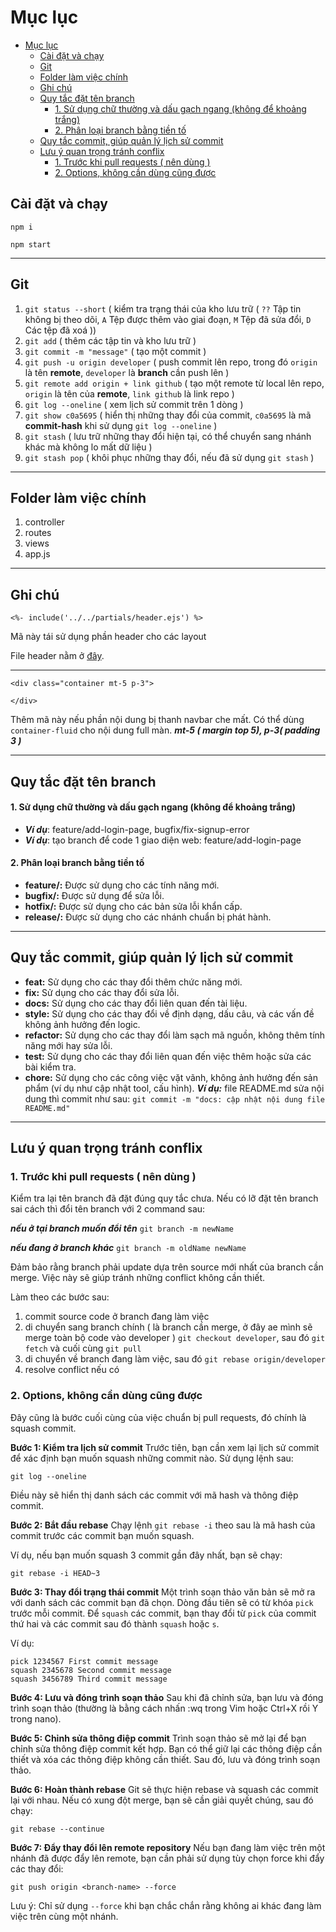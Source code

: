 # Mục lục

- [Mục lục](#mục-lục)
  - [Cài đặt và chạy](#cài-đặt-và-chạy)
  - [Git](#git)
  - [Folder làm việc chính](#folder-làm-việc-chính)
  - [Ghi chú](#ghi-chú)
  - [Quy tắc đặt tên branch](#quy-tắc-đặt-tên-branch)
    - [1. Sử dụng chữ thường và dấu gạch ngang (không để khoảng trắng)](#1-sử-dụng-chữ-thường-và-dấu-gạch-ngang-không-để-khoảng-trắng)
    - [2. Phân loại branch bằng tiền tố](#2-phân-loại-branch-bằng-tiền-tố)
  - [Quy tắc commit, giúp quản lý lịch sử commit](#quy-tắc-commit-giúp-quản-lý-lịch-sử-commit)
  - [Lưu ý quan trọng tránh conflix](#lưu-ý-quan-trọng-tránh-conflix)
    - [1. Trước khi pull requests ( nên dùng )](#1-trước-khi-pull-requests--nên-dùng-)
    - [2. Options, không cần dùng cũng được](#2-options-không-cần-dùng-cũng-được)

## Cài đặt và chạy

```
npm i
```

```
npm start
```

---

## Git

1. `git status --short` ( kiểm tra trạng thái của kho lưu trữ ( `??` Tập tin không bị theo dõi, `A` Tệp được thêm vào giai đoạn, `M` Tệp đã sửa đổi, `D` Các tệp đã xoá ))
2. `git add` ( thêm các tập tin và kho lưu trữ )
3. `git commit -m "message"` ( tạo một commit )
4. `git push -u origin developer` ( push commit lên repo, trong đó `origin` là tên **remote**, `developer` là **branch** cần push lên )
5. `git remote add origin + link github` ( tạo một remote từ local lên repo, `origin` là tên của **remote**, `link github` là link repo )
6. `git log --oneline` ( xem lịch sử commit trên 1 dòng )
7. `git show c0a5695` ( hiển thị những thay đổi của commit, `c0a5695` là mã **commit-hash** khi sử dụng `git log --oneline` )
8. `git stash` ( lưu trữ những thay đổi hiện tại, có thể chuyển sang nhánh khác mà không lo mất dữ liệu )
9. `git stash pop` ( khôi phục những thay đổi, nếu đã sử dụng `git stash` )

---

## Folder làm việc chính

1. controller
2. routes
3. views
4. app.js

---

## Ghi chú

```
<%- include('../../partials/header.ejs') %>
```

Mã này tái sử dụng phần header cho các layout

File header nằm ở [đây](views/partials/header.ejs).

---

```
<div class="container mt-5 p-3">

</div>
```

Thêm mã này nếu phần nội dung bị thanh navbar che mất. Có thể dùng `container-fluid`
cho nội dung full màn. **_mt-5 ( margin top 5), p-3( padding 3 )_**

---

## Quy tắc đặt tên branch

#### 1. Sử dụng chữ thường và dấu gạch ngang (không để khoảng trắng)

- **_Ví dụ_**: feature/add-login-page, bugfix/fix-signup-error
- **_Ví dụ_**: tạo branch để code 1 giao diện web: feature/add-login-page

#### 2. Phân loại branch bằng tiền tố

- **feature/:** Được sử dụng cho các tính năng mới.
- **bugfix/:** Được sử dụng để sửa lỗi.
- **hotfix/:** Được sử dụng cho các bản sửa lỗi khẩn cấp.
- **release/:** Được sử dụng cho các nhánh chuẩn bị phát hành.

---

## Quy tắc commit, giúp quản lý lịch sử commit

- **feat:** Sử dụng cho các thay đổi thêm chức năng mới.
- **fix:** Sử dụng cho các thay đổi sửa lỗi.
- **docs:** Sử dụng cho các thay đổi liên quan đến tài liệu.
- **style:** Sử dụng cho các thay đổi về định dạng, dấu câu, và các vấn đề không ảnh hưởng đến logic.
- **refactor:** Sử dụng cho các thay đổi làm sạch mã nguồn, không thêm tính năng mới hay sửa lỗi.
- **test:** Sử dụng cho các thay đổi liên quan đến việc thêm hoặc sửa các bài kiểm tra.
- **chore:** Sử dụng cho các công việc vặt vãnh, không ảnh hưởng đến sản phẩm (ví dụ như cập nhật tool, cấu hình).
  **_Ví dụ:_** file README.md sửa nội dung thì commit như sau: `git commit -m "docs: cập nhật nội dung file README.md"`

---

## Lưu ý quan trọng tránh conflix

### 1. Trước khi pull requests ( nên dùng )

Kiểm tra lại tên branch đã đặt đúng quy tắc chưa. Nếu có lỡ đặt tên branch sai cách thì đổi tên branch với 2 command sau:

**_nếu ở tại branch muốn đổi tên_**
`git branch -m newName`

**_nếu đang ở branch khác_**
`git branch -m oldName newName`

Đảm bảo rằng branch phải update dựa trên source mới nhất của branch cần merge. Việc này sẽ giúp tránh những conflict không cần thiết.

Làm theo các bước sau:

1. commit source code ở branch đang làm việc
2. di chuyển sang branch chính ( là branch cần merge, ở đây ae mình sẽ merge toàn bộ code vào developer ) `git checkout developer`, sau đó `git fetch` và cuối cùng `git pull`
3. di chuyển về branch đang làm việc, sau đó `git rebase origin/developer`
4. resolve conflict nếu có

### 2. Options, không cần dùng cũng được

Đây cũng là bước cuối cùng của việc chuẩn bị pull requests, đó chính là squash commit.

**Bước 1: Kiểm tra lịch sử commit**
Trước tiên, bạn cần xem lại lịch sử commit để xác định bạn muốn squash những commit nào. Sử dụng lệnh sau:

`git log --oneline`

Điều này sẽ hiển thị danh sách các commit với mã hash và thông điệp commit.

**Bước 2: Bắt đầu rebase**
Chạy lệnh `git rebase -i` theo sau là mã hash của commit trước các commit bạn muốn squash.

Ví dụ, nếu bạn muốn squash 3 commit gần đây nhất, bạn sẽ chạy:

`git rebase -i HEAD~3`

**Bước 3: Thay đổi trạng thái commit**
Một trình soạn thảo văn bản sẽ mở ra với danh sách các commit bạn đã chọn. Dòng đầu tiên sẽ có từ khóa `pick` trước mỗi commit. Để `squash` các commit, bạn thay đổi từ `pick` của commit thứ hai và các commit sau đó thành `squash` hoặc `s`.

Ví dụ:

```
pick 1234567 First commit message
squash 2345678 Second commit message
squash 3456789 Third commit message
```

**Bước 4: Lưu và đóng trình soạn thảo**
Sau khi đã chỉnh sửa, bạn lưu và đóng trình soạn thảo (thường là bằng cách nhấn :wq trong Vim hoặc Ctrl+X rồi Y trong nano).

**Bước 5: Chỉnh sửa thông điệp commit**
Trình soạn thảo sẽ mở lại để bạn chỉnh sửa thông điệp commit kết hợp. Bạn có thể giữ lại các thông điệp cần thiết và xóa các thông điệp không cần thiết. Sau đó, lưu và đóng trình soạn thảo.

**Bước 6: Hoàn thành rebase**
Git sẽ thực hiện rebase và squash các commit lại với nhau. Nếu có xung đột merge, bạn sẽ cần giải quyết chúng, sau đó chạy:

`git rebase --continue`

**Bước 7: Đẩy thay đổi lên remote repository**
Nếu bạn đang làm việc trên một nhánh đã được đẩy lên remote, bạn cần phải sử dụng tùy chọn force khi đẩy các thay đổi:

`git push origin <branch-name> --force`

Lưu ý: Chỉ sử dụng `--force` khi bạn chắc chắn rằng không ai khác đang làm việc trên cùng một nhánh.

